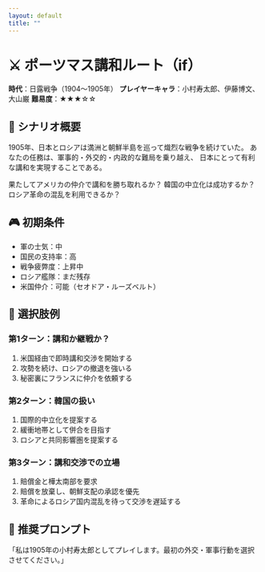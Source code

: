 ```yaml
---
layout: default
title: ""
---
```


# ⚔️ ポーツマス講和ルート（if）
**時代**：日露戦争（1904〜1905年）
**プレイヤーキャラ**：小村寿太郎、伊藤博文、大山巌
**難易度**：★★★☆☆

## 📖 シナリオ概要
1905年、日本とロシアは満洲と朝鮮半島を巡って熾烈な戦争を続けていた。
あなたの任務は、軍事的・外交的・内政的な難局を乗り越え、
日本にとって有利な講和を実現することである。

果たしてアメリカの仲介で講和を勝ち取れるか？
韓国の中立化は成功するか？
ロシア革命の混乱を利用できるか？

## 🎮 初期条件
- 軍の士気：中
- 国民の支持率：高
- 戦争疲弊度：上昇中
- ロシア艦隊：まだ残存
- 米国仲介：可能（セオドア・ルーズベルト）

## 🔀 選択肢例

### 第1ターン：講和か継戦か？
1. 米国経由で即時講和交渉を開始する
2. 攻勢を続け、ロシアの撤退を強いる
3. 秘密裏にフランスに仲介を依頼する

### 第2ターン：韓国の扱い
1. 国際的中立化を提案する
2. 緩衝地帯として併合を目指す
3. ロシアと共同影響圏を提案する

### 第3ターン：講和交渉での立場
1. 賠償金と樺太南部を要求
2. 賠償を放棄し、朝鮮支配の承認を優先
3. 革命によるロシア国内混乱を待って交渉を遅延する

## 🧠 推奨プロンプト
「私は1905年の小村寿太郎としてプレイします。最初の外交・軍事行動を選択させてください。」
